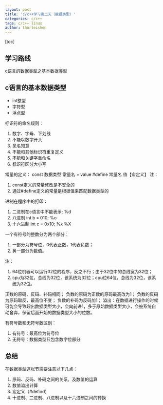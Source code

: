 ```yaml
---
layout: post
title: 'c/c++学习第二天（数据类型）'
categories: c/c++
tags: c/c++ linux
author: thorleishen
---
```


[toc]
## 学习路线
c语言的数据类型之基本数据类型

## c语言的基本数据类型
- int整型
- 字符型
- 浮点型

标识符的命名规则：
1. 数字、字母、下划线
2. 不能以数字开头
3. 见名知意
4. 不能和其他标识符重复定义
5. 不能和关键字重命名
6. 标识符区分大小写

常量的定义：
const 数据类型 常量名 = value
\#define 常量名 值【宏定义】
注：
1. const定义的常量修改是不安全的
2. 通过#define定义的常量是根据值来匹配数据类型的

进制在程序中的打印：
1. 二进制在c语言中不能表示; %d
2. 八进制 int b = 010; %o
3. 十六进制 int c = 0x10; %x %X

一个有符号的整数分为两个部分：
1. 一部分为符号位，0代表正数，1代表负数；
2. 另一部分为数值。

注：
1. 64位机器可以运行32位的程序，反之不行；由于32位中的总线宽为32位；
2. cpu为32位，总线为32位，该系统为32位；cpu位64位，总线为32位，该系统为32位。

正数的原码、反码、补码相同；
负数的原码为正数的原码最高改为1；
负数的反码为原码取反，最高位不变；
负数的补码为反码加1；
溢出：在数据进行操作的时候可能会导致超出数据类型大小，会向前进1，多于原始数据类型大小，会被系统自动舍弃，保留后面开始的数据类型大小的位数。

有符号数和无符号数区别：
1. 有符号：最高位为符号位
2. 无符号：数据类型只包含数字位部分

## 总结
在数据类型这张节需要注意以下几点：
1. 原码、反码、补码之间的关系，及数值的运算
2. 数值溢出计算
3. 宏定义（#defind）
4. 十进制、二进制、八进制以及十六进制之间的转换
